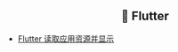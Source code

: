 <h2 align="center">🌈 Flutter</h2>

- [Flutter 读取应用资源并显示](/_posts/across/flutter/flutter_load_asset.html)